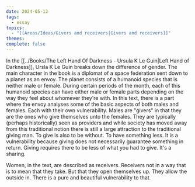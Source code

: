 ```yaml
---
date: 2024-05-12
tags:
  - essay
topics:
  - "[[Areas/Ideas/Givers and receivers|Givers and receivers]]"
themes: 
complete: false
---
```

In the [[../Books/The Left Hand Of Darkness - Ursula K Le Guin|Left Hand of Darkness]], Ursla K Le Guin breaks down the difference of gender. The main character in the book is a diplomat of a space federation sent down to a planet as an envoy. The planet consists of a humanoid species that is neither male or female. During certain periods of the month, each of this humanoid species can have either male or female parts depending on the way they feel about whomever they're with. In this text, there is a part where the envoy analyses some of the basic aspects of both males and females. Each with their own vulnerability. Males are "givers" in that they are the ones who give themselves unto the females. They are typically (perhaps historically) seen as providers and while society has moved away from this traditional notion there is still a large attraction to the traditional giving man. To give is also to be without. To have something less. It is a vulnerability because giving does not necessarily guarantee something in return. Giving requires there to be less of what you had to give. It's a sharing. 

Women, in the text, are described as receivers. Receivers not in a way that is to mean that they take. But that they open themselves up. They allow the outside in. There is a pure and beautiful vulnerability to that. 